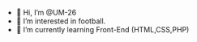 - 👋 Hi, I’m @UM-26
- 👀 I’m interested in football.
- 🌱 I’m currently learning Front-End (HTML,CSS,PHP)


<!---
UM-26/UM-26 is a ✨ special ✨ repository because its `README.md` (this file) appears on your GitHub profile.
You can click the Preview link to take a look at your changes.
--->
